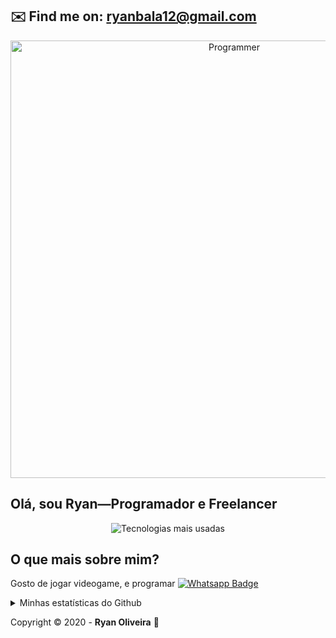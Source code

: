## ✉️ Find me on: ryanbala12@gmail.com

<p align="center"><a href="meusite.com" target="_blank"><img src="https://raw.githubusercontent.com/iTPr0/iTPr0/main/programador.gif" alt="Programmer" width="700px"></a>
<h2>Olá, sou Ryan—Programador e Freelancer</h2>
</p>

<p align="center"><img src="https://github-readme-stats.vercel.app/api/top-langs?username=zimzika&theme=white&title_color=333333&show_icons=true" alt="Tecnologias mais usadas"></p>

## O que mais sobre mim?

Gosto de jogar videogame, e programar
[
![Whatsapp Badge](https://img.shields.io/badge/-Whatsapp-4CA143?style=flat-square&labelColor=4CA143&logo=whatsapp&logoColor=white&link=https://api.whatsapp.com/send?phone=14997070473&text=Olá&source=&data=&app_absent=)](https://api.whatsapp.com/send?phone=14997070473&text=Olá&source=&data=&app_absent=)

<details>
    <summary>Minhas estatísticas do Github</summary>
    <p align="center">
       <img src="https://github-readme-stats.vercel.app/api?username=zimzika&&show_icons=true&title_color=333333&icon_color=cccccc&text_color=ccccccbg_color=a6a6a6" alt="Github statistics" />
    </p>
</details>

Copyright :copyright: 2020 - **Ryan Oliveira** :house_with_garden:

